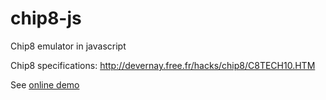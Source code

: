 chip8-js
========

Chip8 emulator in javascript

Chip8 specifications: http://devernay.free.fr/hacks/chip8/C8TECH10.HTM

See [online demo](http://ylecuyer.github.com/chip8-js/)